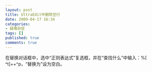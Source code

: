 ```yaml
---
layout: post
title: UltraEdit中删除空行
date: 2009-04-17 16:34
categories:
- 疑难杂症
tags: []
published: true
comments: true
---
```

<p>在替换对话框中，选中&#8220;正则表达式&#8221;复选框，并在&#8220;查找什么&#8221;中输入：%[ ^t]++^p，&#8220;替换为&#8221;设为空白。</p>
